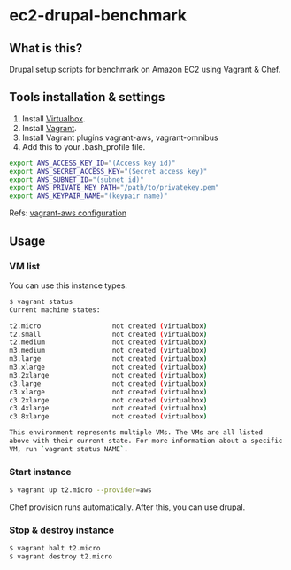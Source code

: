 # ec2-drupal-benchmark

## What is this?

Drupal setup scripts for benchmark on Amazon EC2 using Vagrant &amp; Chef.

## Tools installation & settings

1. Install [Virtualbox](https://www.virtualbox.org/wiki/Downloads).
2. Install [Vagrant](https://www.vagrantup.com/downloads).
3. Install Vagrant plugins vagrant-aws, vagrant-omnibus
4. Add this to your .bash_profile file.

```bash
export AWS_ACCESS_KEY_ID="(Access key id)"
export AWS_SECRET_ACCESS_KEY="(Secret access key)"
export AWS_SUBNET_ID="(subnet id)"
export AWS_PRIVATE_KEY_PATH="/path/to/privatekey.pem"
export AWS_KEYPAIR_NAME="(keypair name)"
```

Refs: [vagrant-aws configuration](https://github.com/mitchellh/vagrant-aws#configuration)

## Usage

### VM list

You can use this instance types.

```bash
$ vagrant status
Current machine states:

t2.micro                  not created (virtualbox)
t2.small                  not created (virtualbox)
t2.medium                 not created (virtualbox)
m3.medium                 not created (virtualbox)
m3.large                  not created (virtualbox)
m3.xlarge                 not created (virtualbox)
m3.2xlarge                not created (virtualbox)
c3.large                  not created (virtualbox)
c3.xlarge                 not created (virtualbox)
c3.2xlarge                not created (virtualbox)
c3.4xlarge                not created (virtualbox)
c3.8xlarge                not created (virtualbox)

This environment represents multiple VMs. The VMs are all listed
above with their current state. For more information about a specific
VM, run `vagrant status NAME`.
```

### Start instance

```bash
$ vagrant up t2.micro --provider=aws
```

Chef provision runs automatically. After this, you can use drupal.

### Stop & destroy instance

```bash
$ vagrant halt t2.micro
$ vagrant destroy t2.micro
```
